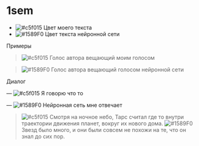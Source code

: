 # 1sem



- ![#c5f015](https://via.placeholder.com/15/c5f015/000000?text=+) Цвет моего текста
- ![#1589F0](https://via.placeholder.com/15/1589F0/000000?text=+) Цвет текста нейронной сети


Примеры


> ![#c5f015](https://via.placeholder.com/15/c5f015/000000?text=+) Голос автора вещающий моим голосом

> ![#1589F0](https://via.placeholder.com/15/1589F0/000000?text=+) Голос автора вещающий голосом нейронной сети


Диалог

— ![#c5f015](https://via.placeholder.com/15/c5f015/000000?text=+) Я говорю что то

— ![#1589F0](https://via.placeholder.com/15/1589F0/000000?text=+) Нейронная сеть мне отвечает





> ![#c5f015](https://via.placeholder.com/15/c5f015/000000?text=+) Смотря на ночное небо, Тарс считал где то внутри траектории движения планет, вокруг их нового дома. ![#1589F0](https://via.placeholder.com/15/1589F0/000000?text=+) Звезд было много, и они были совсем не похожи на те, что он знал до сих пор.

